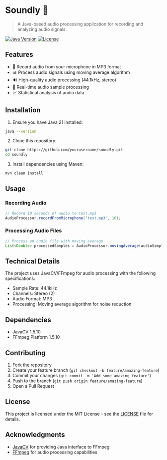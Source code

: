 # Soundly 🎵

> A Java-based audio processing application for recording and analyzing audio signals.

[![Java Version](https://img.shields.io/badge/Java-21-orange.svg)](https://www.oracle.com/java/technologies/downloads/#java21)
[![License](https://img.shields.io/badge/License-MIT-blue.svg)](LICENSE)

## Features

- 🎤 Record audio from your microphone in MP3 format
- 📊 Process audio signals using moving average algorithm
- 🔊 High-quality audio processing (44.1kHz, stereo)
- 🎯 Real-time audio sample processing
- 📈 Statistical analysis of audio data

## Installation

1. Ensure you have Java 21 installed:
```bash
java --version
```

2. Clone this repository:
```bash
git clone https://github.com/yourusername/soundly.git
cd soundly
```

3. Install dependencies using Maven:
```bash
mvn clean install
```

## Usage

### Recording Audio

```java
// Record 10 seconds of audio to test.mp3
AudioProcessor.recordFromMicrophone("test.mp3", 10);
```

### Processing Audio Files

```java
// Process an audio file with moving average
List<Double> processedSamples = AudioProcessor.movingAverage(audioSamples, 100);
```

## Technical Details

The project uses JavaCV/FFmpeg for audio processing with the following specifications:

- Sample Rate: 44.1kHz
- Channels: Stereo (2)
- Audio Format: MP3
- Processing: Moving average algorithm for noise reduction

## Dependencies

- JavaCV 1.5.10
- FFmpeg Platform 1.5.10

## Contributing

1. Fork the repository
2. Create your feature branch (`git checkout -b feature/amazing-feature`)
3. Commit your changes (`git commit -m 'Add some amazing feature'`)
4. Push to the branch (`git push origin feature/amazing-feature`)
5. Open a Pull Request

## License

This project is licensed under the MIT License - see the [LICENSE](LICENSE) file for details.

## Acknowledgments

- [JavaCV](https://github.com/bytedeco/javacv) for providing Java interface to FFmpeg
- [FFmpeg](https://ffmpeg.org/) for audio processing capabilities

